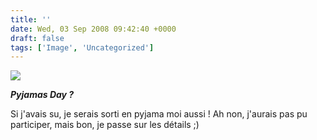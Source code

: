 ```yaml
---
title: ''
date: Wed, 03 Sep 2008 09:42:40 +0000
draft: false
tags: ['Image', 'Uncategorized']
---
```


![](https://madd0.files.wordpress.com/2008/09/rcxxgaq0ndfb2m1lebthxpth_500.jpg)

_**Pyjamas Day ?**_

Si j'avais su, je serais sorti en pyjama moi aussi ! Ah non, j'aurais pas pu participer, mais bon, je passe sur les détails ;)